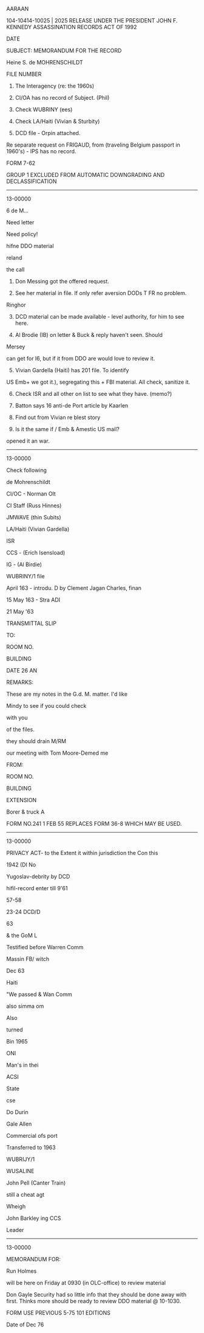 AARAAN

104-10414-10025 | 2025 RELEASE UNDER THE PRESIDENT JOHN F. KENNEDY ASSASSINATION RECORDS ACT OF 1992

DATE

SUBJECT: MEMORANDUM FOR THE RECORD

Heine S. de MOHRENSCHILDT

FILE NUMBER

1.  The Interagency (re: the 1960s)

2.  CI/OA has no record of Subject. (Phil)

3.  Check WUBRINY (ees)

4.  Check LA/Haiti (Vivian & Sturbity)

5.  DCD file - Orpin attached.

Re separate request on FRIGAUD, from (traveling Belgium passport in 1960's) - IPS has no record.

FORM 7-62

GROUP 1
EXCLUDED FROM AUTOMATIC
DOWNGRADING AND
DECLASSIFICATION

---

13-00000

6 de M...

Need letter

Need policy!

hifne DDO material

reland

the call

1.  Don Messing got the offered request.

2.  See her material in file. If only refer aversion DODs T FR no problem.

Ringhor

3.  DCD material can be made available - level authority, for him to see here.

4.  Al Brodie (IB) on letter & Buck & reply haven't seen. Should

Mersey

can get for I6, but if it from DDO are would love to review it.

5.  Vivian Gardella (Haiti) has 201 file. To identify

US Emb+ we got it.), segregating this + FBI material. All check, sanitize it.

6.  Check ISR and all other on list to see what they have. (memo?)

7.  Batton says 16 anti-de Port article by Kaarlen

8.  Find out from Vivian re blest story

9.  Is it the same if / Emb & Amestic US mail?

opened it an war.

---

13-00000

Check following

de Mohrenschildt

CI/OC - Norman Olt

CI Staff (Russ Hinnes)

JMWAVE (thin Subits)

LA/Haiti (Vivian Gardella)

ISR

CCS - (Erich Isensload)

IG - (Al Birdie)

WUBRINY/1 file

April 163 - introdu. D by Clement Jagan Charles, finan

15 May 163 - Stra ADI

21 May '63

TRANSMITTAL SLIP

TO:

ROOM NO.

BUILDING

DATE 26 AN

REMARKS:

These are my notes in the G.d. M. matter. I'd like

Mindy to see if you could check

with you

of the files.

they should drain M/RM

our meeting with Tom Moore-Demed me

FROM:

ROOM NO.

BUILDING

EXTENSION

Borer & truck A

FORM NO.241
1 FEB 55
REPLACES FORM 36-8
WHICH MAY BE USED.

---

13-00000

PRIVACY ACT- to the Extent it within jurisdiction the Con this

1942 (DI No

Yugoslav-debrity by DCD

hifil-record enter till 9'61

57-58

23-24 DCD/D

63

& the GoM L

Testified before Warren Comm

Massin FB/ witch

Dec 63

Haiti

"We passed & Wan Comm

also simma om

Also

turned

Bin 1965

ONI

Man's in thei

ACSI

State

cse

Do Durin

Gale Allen

Commercial ofs port

Transferred to 1963

WUBRIJY/1

WUSALINE

John Pell (Canter Train)

still a cheat agt

Wheigh

John Barkley ing CCS

Leader

---

13-00000

MEMORANDUM FOR:

Run Holmes

will be here on Friday at 0930 (in OLC-office) to review material

Don Gayle Security had so little info that they should be done away with first. Thinks more should be ready to review DDO material @ 10-1030.

FORM
USE PREVIOUS
5-75 101 EDITIONS

Date of Dec 76
